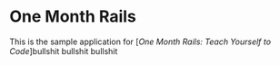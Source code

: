 # One Month Rails

This is the sample application for 
[*One Month Rails: Teach Yourself to Code*]bullshit bullshit bullshit